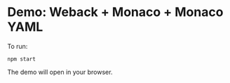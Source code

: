 # Demo: Weback + Monaco + Monaco YAML

To run:

```
npm start
```

The demo will open in your browser.
